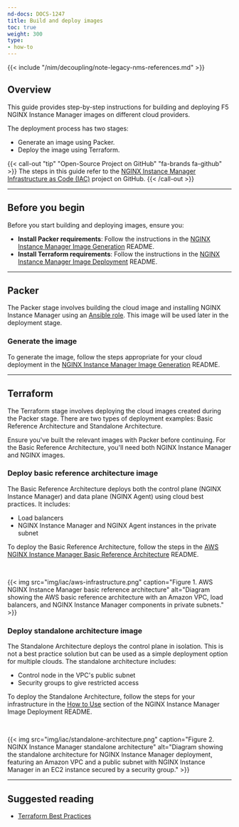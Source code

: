 ```yaml
---
nd-docs: DOCS-1247
title: Build and deploy images
toc: true
weight: 300
type:
- how-to
---
```


{{< include "/nim/decoupling/note-legacy-nms-references.md" >}}

## Overview

This guide provides step-by-step instructions for building and deploying F5 NGINX Instance Manager images on different cloud providers.

The deployment process has two stages:

- Generate an image using Packer.
- Deploy the image using Terraform.

{{< call-out "tip" "Open-Source Project on GitHub" "fa-brands fa-github" >}}
The steps in this guide refer to the [NGINX Instance Manager Infrastructure as Code (IAC)](https://github.com/nginxinc/nginx-management-suite-iac) project on GitHub.
{{< /call-out >}}

---

## Before you begin

Before you start building and deploying images, ensure you:

- **Install Packer requirements**: Follow the instructions in the [NGINX Instance Manager Image Generation](https://github.com/nginxinc/nginx-management-suite-iac/tree/main/packer#Requirements) README.
- **Install Terraform requirements**: Follow the instructions in the [NGINX Instance Manager Image Deployment](https://github.com/nginxinc/nginx-management-suite-iac/tree/main/packer#Requirements) README.

---

## Packer

The Packer stage involves building the cloud image and installing NGINX Instance Manager using an [Ansible role](https://github.com/nginxinc/ansible-role-nginx-management-suite). This image will be used later in the deployment stage.

### Generate the image

To generate the image, follow the steps appropriate for your cloud deployment in the [NGINX Instance Manager Image Generation](https://github.com/nginxinc/nginx-management-suite-iac/tree/main/packer#how-to-use) README.

---

## Terraform

The Terraform stage involves deploying the cloud images created during the Packer stage. There are two types of deployment examples: Basic Reference Architecture and Standalone Architecture.

Ensure you've built the relevant images with Packer before continuing. For the Basic Reference Architecture, you'll need both NGINX Instance Manager and NGINX images.

### Deploy basic reference architecture image

The Basic Reference Architecture deploys both the control plane (NGINX Instance Manager) and data plane (NGINX Agent) using cloud best practices. It includes:

- Load balancers
- NGINX Instance Manager and NGINX Agent instances in the private subnet

To deploy the Basic Reference Architecture, follow the steps in the [AWS NGINX Instance Manager Basic Reference Architecture](https://github.com/nginxinc/nginx-management-suite-iac/blob/main/terraform/basic-reference/aws/README.md) README.

<br>

{{< img src="img/iac/aws-infrastructure.png" caption="Figure 1. AWS NGINX Instance Manager basic reference architecture" alt="Diagram showing the AWS basic reference architecture with an Amazon VPC, load balancers, and NGINX Instance Manager components in private subnets." >}}

### Deploy standalone architecture image

The Standalone Architecture deploys the control plane in isolation. This is not a best practice solution but can be used as a simple deployment option for multiple clouds. The standalone architecture includes:

- Control node in the VPC's public subnet
- Security groups to give restricted access

To deploy the Standalone Architecture, follow the steps for your infrastructure in the [How to Use](https://github.com/nginxinc/nginx-management-suite-iac/tree/main/terraform#how-to-use) section of the NGINX Instance Manager Image Deployment README.

<br>

{{< img src="img/iac/standalone-architecture.png" caption="Figure 2. NGINX Instance Manager standalone architecture" alt="Diagram showing the standalone architecture for NGINX Instance Manager deployment, featuring an Amazon VPC and a public subnet with NGINX Instance Manager in an EC2 instance secured by a security group." >}}

---

## Suggested reading

- [Terraform Best Practices](https://developer.hashicorp.com/terraform/cloud-docs/recommended-practices)